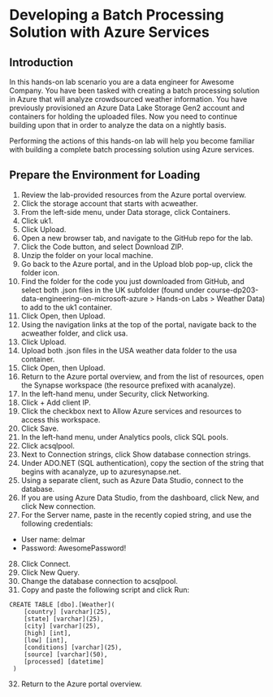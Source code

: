 # Developing a Batch Processing Solution with Azure Services

## Introduction
In this hands-on lab scenario you are a data engineer for Awesome Company. You have been tasked with creating a batch processing solution in Azure that will analyze crowdsourced weather information. You have previously provisioned an Azure Data Lake Storage Gen2 account and containers for holding the uploaded files. Now you need to continue building upon that in order to analyze the data on a nightly basis.

Performing the actions of this hands-on lab will help you become familiar with building a complete batch processing solution using Azure services.

## Prepare the Environment for Loading

1. Review the lab-provided resources from the Azure portal overview.
2. Click the storage account that starts with acweather.
3. From the left-side menu, under Data storage, click Containers.
4. Click uk1.
5. Click Upload.
6. Open a new browser tab, and navigate to the GitHub repo for the lab.
7. Click the Code button, and select Download ZIP.
8. Unzip the folder on your local machine.
9. Go back to the Azure portal, and in the Upload blob pop-up, click the folder icon.
10. Find the folder for the code you just downloaded from GitHub, and select both .json files in the UK subfolder (found under course-dp203-data-engineering-on-microsoft-azure > Hands-on Labs > Weather Data) to add to the uk1 container.
11. Click Open, then Upload.
12. Using the navigation links at the top of the portal, navigate back to the acweather folder, and click usa.
13. Click Upload.
14. Upload both .json files in the USA weather data folder to the usa container.
15. Click Open, then Upload.
16. Return to the Azure portal overview, and from the list of resources, open the Synapse workspace (the resource prefixed with acanalyze).
17. In the left-hand menu, under Security, click Networking.
18. Click + Add client IP.
19. Click the checkbox next to Allow Azure services and resources to access this workspace.
20. Click Save.
21. In the left-hand menu, under Analytics pools, click SQL pools.
22. Click acsqlpool.
23. Next to Connection strings, click Show database connection strings.
24. Under ADO.NET (SQL authentication), copy the section of the string that begins with acanalyze, up to azuresynapse.net.
25. Using a separate client, such as Azure Data Studio, connect to the database.
26. If you are using Azure Data Studio, from the dashboard, click New, and click New connection.
27. For the Server name, paste in the recently copied string, and use the following credentials:
* User name: delmar
* Password: AwesomePassword!
28. Click Connect.
29. Click New Query.
30. Change the database connection to acsqlpool.
31. Copy and paste the following script and click Run:
```
CREATE TABLE [dbo].[Weather](
    [country] [varchar](25),
    [state] [varchar](25),
    [city] [varchar](25),
    [high] [int],
    [low] [int],
    [conditions] [varchar](25),
    [source] [varchar](50),
    [processed] [datetime]
 )
```
32. Return to the Azure portal overview.